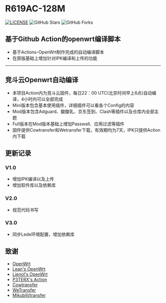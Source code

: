 # R619AC-128M

[![LICENSE](https://img.shields.io/github/license/mashape/apistatus.svg?style=flat-square&label=LICENSE)](https://github.com/Whitestorys/Actions-OpenWrt/blob/master/LICENSE)
![GitHub Stars](https://img.shields.io/github/stars/Whitestorys/Actions-OpenWrt.svg?style=flat-square&label=Stars&logo=github)
![GitHub Forks](https://img.shields.io/github/forks/Whitestorys/Actions-OpenWrt.svg?style=flat-square&label=Forks&logo=github)

## 基于Github Action的openwrt编译脚本
- 基于Actions-OpenWrt制作完成的自动编译脚本
- 在原版基础上增加针对IPK编译和上传的功能
---
## 竞斗云Openwrt自动编译
- 本项目Action内为竞斗云固件，每日22：00 UTC(北京时间早上6点)自动编译，4小时内可以全部完成
- Mini版本包含基本使用插件，详细插件可以看各个Config的内容
- Mod版本包含Adguard、酸酸乳、京东签到、Clash等插件以及仓库内全部主题
- Full版本在Mod版本基础上增加Passwall、应用过滤等插件
- 固件提供Cowtransfer和Wetransfer下载，有效期均为7天，IPK只提供Action内下载
## 更新记录

### V1.0
- 增加IPK编译以及上传
- 增加软件库以及依赖库

### V2.0
- 规范代码书写

### V3.0
- 同步Lede环境配置，增加依赖库

## 致谢
- [OpenWrt](https://github.com/openwrt/openwrt)
- [Lean's OpenWrt](https://github.com/coolsnowwolf/lede)
- [Lienol's OpenWrt](https://github.com/Lienol/openwrt)
- [P3TERX's Action](https://github.com/P3TERX/Actions-OpenWrt)
- [Cowtransfer](https://cowtransfer.com)
- [WeTransfer](https://wetransfer.com/)
- [Mikubill/transfer](https://github.com/Mikubill/transfer)
